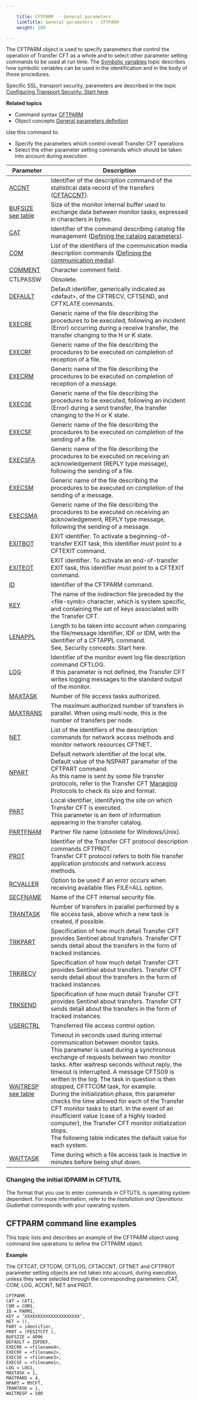 ```yaml
---

    title: CFTPARM  - General parameters
    linkTitle: General parameters - CFTPARM
    weight: 180

---
```

The <span id="Defining_CFTPARM"></span>CFTPARM object is used to specify parameters
that control the operation of Transfer CFT as a whole and to select other
parameter setting commands to be used at run time. The [Symbolic variables](../../../command_summary/symbolic_variables) topic describes
how symbolic variables can be used in the identification and in the body
of these procedures.

Specific SSL, transport security, parameters are described in the topic
[Configuring
Transport Security: Start here](../../../../transport_security_start_here/configuring_transport_security_start_here).

****Related
topics****

- Command syntax
    [CFTPARM](../../../command_summary#CFTPARM)
- Object concepts
    [General parameters
    definition](../../../../admin_intro/admin_config_commands/cftparm_general_parameters)

Use this command to:

- Specify
    the parameters which control overall Transfer CFT operations
- Select
    the other parameter setting commands which should be taken into account
    during execution


| Parameter  | Description  |
| --- | --- |
| <a href="../../../command_summary/parameter_intro/accnt">ACCNT</a> | Identifier of the description command of the statistical data record of the transfers (<a href="../../../../admin_intro/admin_config_commands/cftaccnt_concepts">CFTACCNT</a>). |
| <a href="../../../command_summary/parameter_intro/bufsize">BUFSIZE</a> <br/> <a href="../../../command_summary/parameter_intro/bufsize">see table</a>  | Size of the monitor internal buffer used to exchange data between monitor tasks, expressed in characters in bytes. |
| <a href="../../../command_summary/parameter_intro/cat">CAT</a> | Identifier of the command describing catalog file management (<a href="../cftcat">Defining the catalog parameters</a>). |
| <a href="../../../command_summary/parameter_intro/com">COM</a>  | List of the identifiers of the communication media description commands (<a href="../../../../admin_intro/admin_config_commands/communication_media_concepts">Defining the communication media</a>). |
| <a href="../../../command_summary/parameter_intro/comment">COMMENT</a>  | Character comment field. |
| CTLPASSW | Obsolete. |
| <a href="../../../command_summary/parameter_intro/default">DEFAULT</a> | Default identifier, generically indicated as &lt;defaut&gt;, of the CFTRECV, CFTSEND, and CFTXLATE commands. |
| <a href="../../../command_summary/parameter_intro/execre">EXECRE</a> | Generic name of the file describing the procedures to be executed, following an incident (Error) occurring during a receive transfer, the transfer changing to the H or K state. |
| <a href="../../../command_summary/parameter_intro/execrf">EXECRF</a> | Generic name of the file describing the procedures to be executed on completion of reception of a file. |
| <a href="../../../command_summary/parameter_intro/execrm">EXECRM</a> | Generic name of the file describing the procedures to be executed on completion of reception of a message. |
| <a href="../../../command_summary/parameter_intro/execse">EXECSE</a> | Generic name of the file describing the procedures to be executed, following an incident (Error) during a send transfer, the transfer changing to the H or K state. |
| <a href="../../../command_summary/parameter_intro/execsf">EXECSF</a> | Generic name of the file describing the procedures to be executed on completion of the sending of a file. |
| <a href="../../../command_summary/parameter_intro/execsfa">EXECSFA</a>  | Generic name of the file describing the procedures to be executed on receiving an acknowledgement (REPLY type message), following the sending of a file. |
| <a href="../../../command_summary/parameter_intro/execsm">EXECSM</a>  | Generic name of the file describing the procedures to be executed on completion of the sending of a message. |
| <a href="../../../command_summary/parameter_intro/execsma">EXECSMA</a>  | Generic name of the file describing the procedures to be executed on receiving an acknowledgement, REPLY type message, following the sending of a message. |
| <a href="">EXITBOT</a>  | EXIT identifier. To activate a beginning-of-transfer EXIT task, this identifier must point to a CFTEXIT command. |
| <a href="../../../command_summary/parameter_intro/exiteot">EXITEOT</a> | EXIT identifier. To activate an end-of-transfer EXIT task, this identifier must point to a CFTEXIT command. |
| <a href="../../../command_summary/parameter_intro/id">ID</a>  | Identifier of the CFTPARM command. |
| <a href="../../../command_summary/parameter_intro/key">KEY</a>  | The name of the indirection file preceded by the &lt;file-symb&gt; character, which is system specific, and containing the set of keys associated with the Transfer CFT. |
| <a href="../../../command_summary/parameter_intro/lenappl">LENAPPL</a> | Length to be taken into account when comparing the file/message identifier, IDF or IDM, with the identifier of a CFTAPPL command.<br/> See, Security concepts: Start here. |
| <a href="../../../command_summary/parameter_intro/log">LOG</a> | Identifier of the monitor event log file description command CFTLOG.<br/> If this parameter is not defined, the Transfer CFT writes logging messages to the standard output of the monitor. |
| <a href="../../../command_summary/parameter_intro/maxtask">MAXTASK</a>  | Number of file access tasks authorized. |
| <a href="../../../command_summary/parameter_intro/maxtrans">MAXTRANS</a> | The maximum authorized number of transfers in parallel. When using multi node, this is the number of transfers per node. |
| <a href="../../../command_summary/parameter_intro/net">NET</a> | List of the identifiers of the description commands for network access methods and monitor network resources CFTNET. |
| <a href="../../../command_summary/parameter_intro/npart">NPART</a>  | Default network identifier of the local site.<br/> Default value of the NSPART parameter of the CFTPART command.<br/> As this name is sent by some file transfer protocols, refer to the Transfer CFT <a href="../../../../protocols_start_here">Managing</a> Protocols to check its size and format. |
| <a href="../../../command_summary/parameter_intro/part">PART</a> | Local identifier, identifying the site on which Transfer CFT is executed.<br/> This parameter is an item of information appearing in the transfer catalog. |
| <a href="../../../command_summary/parameter_intro/partfnam">PARTFNAM</a>  | Partner file name (obsolete for Windows/Unix). |
| <a href="../../../command_summary/parameter_intro/protocol">PROT</a>  | Identifier of the Transfer CFT protocol description commands CFTPROT.<br/> Transfer CFT protocol refers to both file transfer application protocols and network access methods. |
| <a href="../../../command_summary/parameter_intro/rcvaller">RCVALLER</a>  | Option to be used if an error occurs when receiving available files FILE=ALL option. |
| <a href="../../../command_summary/parameter_intro/secfname">SECFNAME</a> | Name of the CFT internal security file. |
| <a href="../../../command_summary/parameter_intro/trantask">TRANTASK</a> | Number of transfers in parallel performed by a file access task, above which a new task is created, if possible. |
| <a href="../../../command_summary/parameter_intro/trkpart">TRKPART</a> | Specification of how much detail Transfer CFT provides Sentinel about transfers. Transfer CFT sends detail about the transfers in the form of tracked instances. |
| <a href="../../../command_summary/parameter_intro/trkrecv">TRKRECV</a> | Specification of how much detail Transfer CFT provides Sentinel about transfers. Transfer CFT sends detail about the transfers in the form of tracked instances. |
| <a href="../../../command_summary/parameter_intro/trksend">TRKSEND</a> | Specification of how much detail Transfer CFT provides Sentinel about transfers. Transfer CFT sends detail about the transfers in the form of tracked instances. |
| <a href="../../../command_summary/parameter_intro/userctrl">USERCTRL</a> | Transferred file access control option. |
| <a href="../../../command_summary/parameter_intro/waitresp">WAITRESP</a> <a href="../../../command_summary/parameter_intro/waitresp">see table</a> | Timeout in seconds used during internal communication between monitor tasks.<br/> This parameter is used during a synchronous exchange of requests between two monitor tasks. After waitresp seconds without reply, the timeout is interrupted. A message CFTS09 is written in the log. The task in question is then stopped, CFTTCOM task, for example.<br/> During the initialization phase, this parameter checks the time allowed for each of the Transfer CFT monitor tasks to start. In the event of an insufficient value (case of a highly loaded computer), the Transfer CFT monitor initialization stops.<br/> The following table indicates the default value for each system. |
| <a href="../../../command_summary/parameter_intro/waittask">WAITTASK</a>  | Time during which a file access task is inactive in minutes before being shut down. |


<span id="Changing_the_initial_IDPARM_in_CFTUTIL"></span>

### Changing the initial IDPARM in CFTUTIL

The format that you use to enter commands in CFTUTIL is operating system
dependent. For more information, refer to the *Installation and Operations Gudie*that corresponds
with your operating system.

<span id="CFTPARM_command_line_examples"></span>

## CFTPARM command line examples

This topic lists and describes an example of the CFTPARM object using
command line operations to define the CFTPARM object.

****Example****

The CFTCAT, CFTCOM, CFTLOG, CFTACCNT, CFTNET and CFTPROT
parameter setting objects are not taken into account, during execution,
unless they were selected through the corresponding parameters: CAT, COM,
LOG, ACCNT, NET and PROT.

```
CFTPARM
CAT = CAT1,
COM = COM1,
ID = PARM1,
KEY = ‘XXXXXXXXXXXXXXXXXXXXX’,
NET = (),
PART = identifier,
PROT = (PESITCFT ),
BUFSIZE = 4096
DEFAULT = IDFDEF,
EXECRE = <filename4>,
EXECRF = <filename2>,
EXECSE = <filename3>,
EXECSF = <filename1>,
LOG = LOG1,
MAXTASK = 1,
MAXTRANS = 4,
NPART = MYCFT,
TRANTASK = 1,
WAITRESP = 500
```
